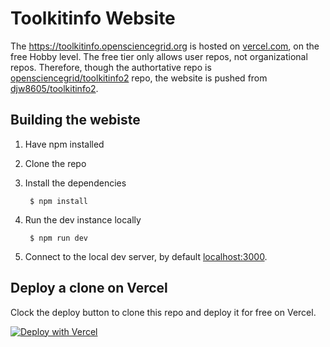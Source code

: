 Toolkitinfo Website
===================

The https://toolkitinfo.opensciencegrid.org is hosted on [vercel.com](vercel.com), on the free Hobby level.  The free tier only allows user repos, not organizational repos.  Therefore, though the authortative repo is [opensciencegrid/toolkitinfo2](https://github.com/opensciencegrid/toolkitinfo2) repo, the website is pushed from [djw8605/toolkitinfo2](https://github.com/djw8605/toolkitinfo2).


Building the webiste
--------------------

1. Have npm installed
2. Clone the repo
3. Install the dependencies

        $ npm install

4. Run the dev instance locally

        $ npm run dev

5. Connect to the local dev server, by default [localhost:3000](localhost:3000).

Deploy a clone on Vercel
------------------------

Clock the deploy button to clone this repo and deploy it for free on Vercel.

[![Deploy with Vercel](https://vercel.com/button)](https://vercel.com/new/clone?repository-url=https%3A%2F%2Fgithub.com%2Fopensciencegrid%2Ftoolkitinfo2)